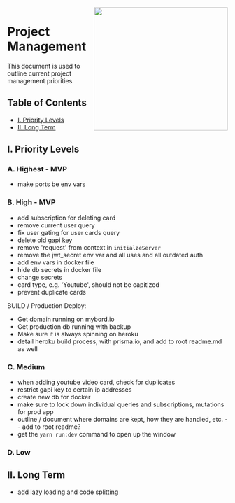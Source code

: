 <img align="right" width="306" height="282" src="https://github.com/jimmy-e/mybord-server/blob/master/etc/assets/projectManagement.jpg">

# Project Management

This document is used to outline current project management priorities.

## Table of Contents

* [I. Priority Levels](#i-priority-levels)   
* [II. Long Term](#ii-long-term)   

## I. Priority Levels

### A. Highest - MVP

* make ports be env vars

### B. High - MVP

* add subscription for deleting card
* remove current user query
* fix user gating for user cards query
* delete old gapi key
* remove 'request' from context in `initialzeServer`
* remove the jwt_secret env var and all uses and all outdated auth
* add env vars in docker file
* hide db secrets in docker file
* change secrets
* card type, e.g. 'Youtube', should not be capitized
* prevent duplicate cards

BUILD / Production Deploy:

* Get domain running on mybord.io
* Get production db running with backup
* Make sure it is always spinning on heroku
* detail heroku build process, with prisma.io, and add to root readme.md as well

### C. Medium

* when adding youtube video card, check for duplicates
* restrict gapi key to certain ip addresses
* create new db for docker
* make sure to lock down individual queries and subscriptions, mutations for prod app
* outline / document where domains are kept, how they are handled, etc. -- add to root readme?
* get the `yarn run:dev` command to open up the window

### D. Low

## II. Long Term  

* add lazy loading and code splitting
